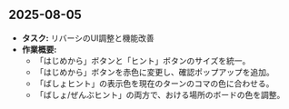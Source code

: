 ## 2025-08-05

-   **タスク:** リバーシのUI調整と機能改善
-   **作業概要:**
    -   「はじめから」ボタンと「ヒント」ボタンのサイズを統一。
    -   「はじめから」ボタンを赤色に変更し、確認ポップアップを追加。
    -   「ばしょヒント」の表示色を現在のターンのコマの色に合わせる。
    -   「ばしょ/ぜんぶヒント」の両方で、おける場所のボードの色を調整。